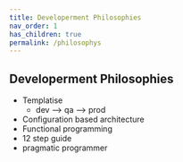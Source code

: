 ```yaml
---
title: Developerment Philosophies
nav_order: 1
has_children: true
permalink: /philosophys
---
```


## Developerment Philosophies

- Templatise
  - dev --> qa --> prod
- Configuration based architecture
- Functional programming
- 12 step guide
- pragmatic programmer

